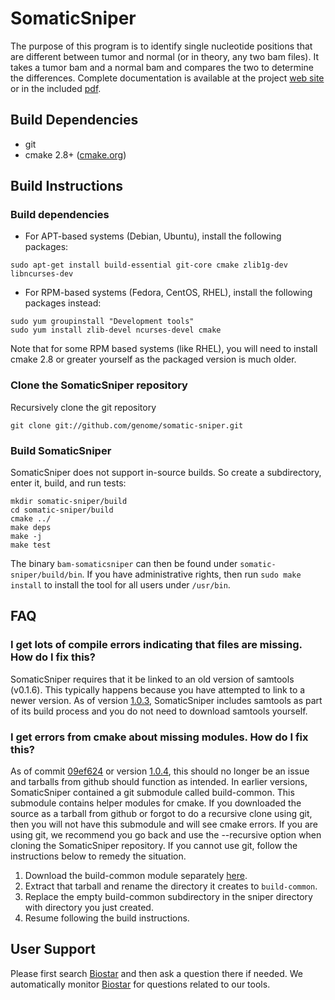 # SomaticSniper

   The purpose of this program is to identify single nucleotide positions that are different between tumor and normal (or in theory, any two bam files). It takes a tumor bam and a normal bam and compares the two to determine the differences. Complete documentation is available at the project [web site](http://gmt.genome.wustl.edu/somatic-sniper/) or in the included [pdf](https://github.com/genome/somatic-sniper/blob/master/docs/sniper_manual.pdf).

## Build Dependencies

* git
* cmake 2.8+ ([cmake.org](http://cmake.org))

## Build Instructions

### Build dependencies

* For APT-based systems (Debian, Ubuntu), install the following packages:

```
sudo apt-get install build-essential git-core cmake zlib1g-dev libncurses-dev
```

* For RPM-based systems (Fedora, CentOS, RHEL), install the following packages instead:

```
sudo yum groupinstall "Development tools" 
sudo yum install zlib-devel ncurses-devel cmake
```

Note that for some RPM based systems (like RHEL), you will need to install cmake 2.8 or greater yourself as the packaged version is much older.

### Clone the SomaticSniper repository

Recursively clone the git repository

```
git clone git://github.com/genome/somatic-sniper.git
```

### Build SomaticSniper

SomaticSniper does not support in-source builds. So create a subdirectory, enter it, build, and run tests:

```
mkdir somatic-sniper/build
cd somatic-sniper/build
cmake ../
make deps
make -j
make test
```

The binary `bam-somaticsniper` can then be found under `somatic-sniper/build/bin`. If you have administrative rights, then run `sudo make install` to install the tool for all users under `/usr/bin`.

## FAQ

### I get lots of compile errors indicating that files are missing. How do I fix this?

SomaticSniper requires that it be linked to an old version of samtools (v0.1.6). This typically happens because you have attempted to link to a newer version. As of version [1.0.3](https://github.com/genome/somatic-sniper/releases/tag/v1.0.3), SomaticSniper includes samtools as part of its build process and you do not need to download samtools yourself.

### I get errors from cmake about missing modules. How do I fix this?

As of commit [09ef624](https://github.com/genome/somatic-sniper/commit/09ef624e5bb275e0fd62396a14a878711e746cb9) or version [1.0.4](https://github.com/genome/somatic-sniper/releases/tag/v1.0.4), this should no longer be an issue and tarballs from github should function as intended. In earlier versions, SomaticSniper contained a git submodule called build-common. This submodule contains helper modules for cmake. If you downloaded the source as a tarball from github or forgot to do a recursive clone using git, then you will not have this submodule and will see cmake errors. If you are using git, we recommend you go back and use the --recursive option when cloning the SomaticSniper repository. If you cannot use git, follow the instructions below to remedy the situation.

1. Download the build-common module separately [here](https://github.com/genome/build-common/tarball/master).
2. Extract that tarball and rename the directory it creates to `build-common`.
3. Replace the empty build-common subdirectory in the sniper directory with directory you just created.
4. Resume following the build instructions.

## User Support

Please first search [Biostar](http://www.biostars.org) and then ask a question there if needed.  We automatically monitor [Biostar](http://www.biostars.org) for questions related to our tools.

